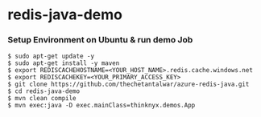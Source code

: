 # redis-java-demo

### Setup Environment on Ubuntu & run demo Job
```
$ sudo apt-get update -y
$ sudo apt-get install -y maven
$ export REDISCACHEHOSTNAME=<YOUR_HOST_NAME>.redis.cache.windows.net
$ export REDISCACHEKEY=<YOUR_PRIMARY_ACCESS_KEY>
$ git clone https://github.com/thechetantalwar/azure-redis-java.git
$ cd redis-java-demo
$ mvn clean compile
$ mvn exec:java -D exec.mainClass=thinknyx.demos.App
```
